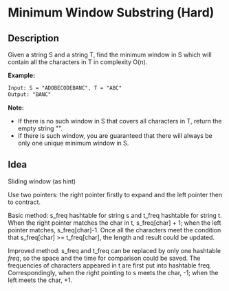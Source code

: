 # Minimum Window Substring (Hard)

## Description

Given a string S and a string T, find the minimum window in S which will contain all the characters in T in complexity O(n).

**Example:**

```html
Input: S = "ADOBECODEBANC", T = "ABC"
Output: "BANC"
```

**Note:**

- If there is no such window in S that covers all characters in T, return the empty string "".
- If there is such window, you are guaranteed that there will always be only one unique minimum window in S.

## Idea

Sliding window (as hint)

Use two pointers: the right pointer firstly to expand and the left pointer then to contract.

Basic method: s_freq hashtable for string s and t_freq hashtable for string t. When the right pointer matches the char in t, s_freq[char] + 1; when the left pointer matches, s_freq[char]-1. Once all the characters meet the condition that s_freq[char] >= t_freq[char], the length and result could be updated.

Improved method: s_freq and t_freq can be replaced by only one hashtable *freq*, so the space and the time for comparison could be saved. The frequencies of characters appeared in t are first put into hashtable freq. Correspondingly, when the right pointing to s meets the char, -1; when the left meets the char, +1.

